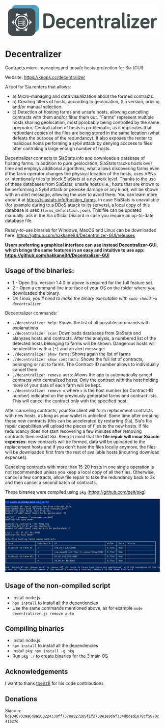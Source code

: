![logo](https://github.com/hakkane84/Decentralizer/blob/master/full_logo.png)
# Decentralizer

Contracts micro-managing and unsafe hosts protection for Sia (GUI)

Website: https://keops.cc/decentralizer

A tool for Sia renters that allows:

* a) Micro-managing and data visualization about the formed contracts.
* b) Creating filters of hosts, according to geolocation, Sia version, pricing and/or manual selection.
* c) Detection of hosting farms and unsafe hosts, allowing cancelling contracts with them and/or filter them out. "Farms" represent multiple hosts sharing geolocation, most pprobably being controlled by the same opeprator. Centralization of hosts is problematic, as it implicates that redundant copies of the files are being stored in the same location (what defeats the purpose of the redundancy). It also exposes the renter to malicious hosts performing a sybil attack by denying acccess to files after controling a large enough number of hosts.

Decentralizer connects to SiaStats.info and downloads a database of hosting farms. In addition to pure geolocation, SiaStats tracks hosts over time and employs additional algorithms, what allows discovering farms even if the farm operator changes the physical location of the hosts, uses VPNs or intentionally tries to block SiaStats at a network level. Thanks to the use of these databases from SiaStats, unsafe hosts (i.e., hosts that are known to be performing a Sybil attack or provoke damage or any kind), will be shown with an alert message, allowing the user to avoid them. You can learn more about it at https://siastats.info/hosting_farms. In case SiaStats is unavailable (for example during to a DDoS attack to its servers), a local copy of this database is used (`farms_definition.json`). This file can be updated manually: ask in the Sia official Discord in case you require an up-to-date database file.

Ready-to-use binaries for Windows, MacOS and Linux can be downloaded here: https://github.com/hakkane84/Decentralizer-GUI/releases

**Users preferring a graphical interface can use instead Decentralizer-GUI, which brings the same features in an easy and intuitive to use app: https://github.com/hakkane84/Decentralizer-GUI**

## Usage of the binaries:

* 1 - Open Sia. Version 1.4.0 or above is required for the full feature set.
* 2 - Open a command line interface of your OS on the folder where you downloaded the binary.
* *On Linux, you'll need to make the binary executable with `sudo chmod +x decentralizer`*

Decentralizer commands:
* `./decentralizer help`: Shows the list of all possible commands with explanations
* `./decentralizer scan`: Downloads databases from SiaStats and alanyzes hosts and contracts. After the analysis, a numbered list of the detected hosts belonging to farms will be shown. Dangerous hosts will be identified with a `[*]` and an alert message.
* `./decentralizer show farms`: Shows again the list of farms
* `./decentralizer show contracts`: Shows the full list of contracts, belonging or not to farms. The Contract-ID number allows to individually cancel them
* `./decentralizer remove auto`: Allows the app to automatically cancel contracts with centralized hosts. Only the contract with the host holding more of your data of each farm will be kept. 
* `./decentralizer remove x` where `x` is the host number (or Contract-ID number) indicated on the previously generated farms and contract lists. This will cancel the contract only with the specified host.

After canceling contracts, your Sia client will form replacement contracts with new hosts, as long as your wallet is unlocked. Some time after creating these new contracts (this can be accelerated by restarting Sia), Sia's file repair capabilities will upload the pieces of files to the new hosts. If file redundancy does not start recovering a few minutes after removing contracts then restart Sia. Keep in mind that the **file repair will incur Siacoin expenses**: new contracts will be formed, data will be uploaded to the replacement hosts and if you don't have the files locally anymore, the files will be downloaded first from the rest of available hosts (incurring download expenses).

Canceling contracts with more than 15-20 hosts in one single operation is not recommended unless you keep a local copy of all the files. Otherwise, cancel a few contracts, allow file repair to take the redundancy back to 3x and then cancel a second batch of contracts.

These binaries were compiled using `pkg` (https://github.com/zeit/pkg)

![screenshot](https://github.com/hakkane84/Decentralizer/blob/master/screenshot.jpg)

## Usage of the non-compiled script

* Install node.js
* `npm install` to install all the dependencies
* Use the same commands mentioned above, as for example `node decentralizer.js remove auto`


## Compiling binaries

* Install node.js
* `npm install` to install all the dependencies
* Install `pkg`: `npm install -g pkg`
* Run `pkg ./` to create binaries for the 3 main OS

## Acknowledgements

I want to thank [tbenz9](https://github.com/tbenz9) for his code contributions

## Donations

Siacoin: `bde3467039a6d9a563224330ff7578a027205f1f2738e1e0daf134d8ded1878cf5870c41927d`





